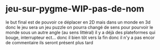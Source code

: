 # jeu-sur-pygme-WIP-pas-de-nom
le but final est de pouvoir ce déplacer en 2D mais dans un monde en 3d donc le jeu sera un jeu puzzle  on pourra changé de sens pour pourvoir le monde sous un autre angle (au sens littéral)  il y a déjà des plateformes qui bouge, interrupteur ect... donc il bien tôt vers la fin donc il n'y a pas encor de commentaire ils seront présent plus tard 
